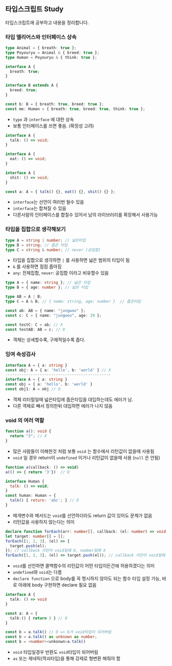 ## 타입스크립트 Study

타입스크립트에 공부하고 내용을 정리합니다.

### 타입 엘리어스와 인터페이스 상속

```typescript
type Animal = { breath: true };
type Poyouryu = Animal & { breed: true };
type Human = Poyouryu & { think: true };

interface A {
  breath: true;
}

interface B extends A {
  breed: true;
}

const b: B = { breath: true, breed: true };
const me: Human = { breath: true, breed: true, think: true };
```

- `type` 과 `interface` 에 대한 상속
- 보통 인터페이스를 쓰면 좋음. (확장성 고려)

```typescript
interface A {
  talk: () => void;
}

interface A {
  eat: () => void;
}

interface A {
  shit: () => void;
}

const a: A = { talk() {}, eat() {}, shit() {} };
```

- `interface`는 선언이 여러번 될수 있음
- `interface`는 합쳐질 수 있음
- 다른사람의 인터페이스를 합칠수 있어서 남의 라이브러리를 확장해서 사용가능

### 타입을 집합으로 생각해보기

```typescript
type A = string | number; // 넓은타입
type B = string; // 좁은 타입
type C = string & number; // never (공집합)
```

- 타입을 집합으로 생각하면 `|` 를 사용하면 넓은 범위의 타입이 됨
- `&` 를 사용하면 점점 좁아짐
- `any`: 전체집합, `never`: 공집합 이라고 비유할수 있음

```typescript
type A = { name: string }; // 넓은 타입
type B = { age: number }; // 넓은 타입

type AB = A | B;
type C = A & B; // { name: string, age: number }  // 좁은타입

const ab: AB = { name: "jungwoo" };
const c: C = { name: "jungwoo", age: 29 };

const testC: C = ab; // X
const testAB: AB = c; // O
```

- 객체는 상세할수록, 구체적일수록 좁다.

### 잉여 속성검사

```typescript
interface A = { a: string }
const obj: A = { a: 'hello', b: 'world' } // X
----------------------------------------------
interface A = { a: string }
const obj = { a: 'hello', b: 'world' }
const obj1: A = obj // O

```

- 객체 리터럴일때 넓은타입에 좁은타입을 대입하는데도 에러가 남.
- 다른 객체로 빼서 정의한뒤 대입하면 에러가 나지 않음

### void 의 여러 역할

```typescript
function a(): void {
  return "3"; // X
}
```

- 많은 사람들이 이해한것 처럼 보통 `void` 는 함수에서 리턴값이 없을때 사용됨
- `void` 일 경우 return이 `undefined` 이거나 리턴값이 없을때 사용 (`null` 은 안됨)

```javascript
function a(callback: () => void)
a(() => { return '3'})  // O

interface Human {
  talk: () => void;
}
const human: Human = {
  talk() { return: 'abc'; } // O
}

```

- 매개변수와 메서드는 `void`를 선언하더라도 return 값이 있어도 문제가 없음
- 리턴값을 사용하지 않는다는 의미

```typescript
declare function forEach(arr: number[], callback: (el: number) => void): void;
let target: number[] = [];
forEach([1, 2, 3], (el) => {
  target.push(el);
}); // callback 리턴이 void일때 O, number일때 X
forEach([1, 2, 3], (el) => target.push(el)); // callback 리턴이 void일때 O, number일때 O
```

- `void`를 선언하면 콜백함수의 리턴값이 어떤 타입이든간에 허용하겠다는 의미
- `undefined`와 `void`는 다름
- `declare function` 으로 body를 꼭 명시하지 않아도 되는 함수 타입 설정 가능, 바로 아래에 body 구현하면 declare 필요 없음

```typescript
interface A {
  talk: () => void
}

const a: A = {
  talk:() { return 3 } // O
}

const b = a.talk() // O => b가 void타입이 되어버림
const b = a.talk() as unknown as number;
const b = <number><unkonwn>a.talk()
```

- `void` 타입일경우 반환도 `void`타입이 되어버림
- `as` 또는 제네릭(꺽쇠타입)을 통해 강제로 형변환 해줘야 함
